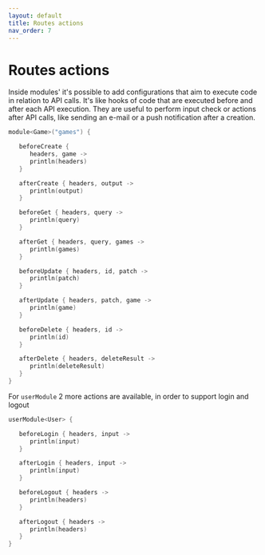 ```yaml
---
layout: default
title: Routes actions
nav_order: 7
---
```


# Routes actions

Inside modules' it's possible to add configurations that aim to execute code in relation to API calls.
It's like hooks of code that are executed before and after each API execution. They are useful to perform input check or actions after API calls, like sending an e-mail or a push notification after a creation.

```kotlin
module<Game>("games") {

   beforeCreate {
      headers, game ->
      println(headers)
   }

   afterCreate { headers, output ->
      println(output)
   }

   beforeGet { headers, query ->
      println(query)
   }

   afterGet { headers, query, games ->
      println(games)
   }

   beforeUpdate { headers, id, patch ->
      println(patch)
   }

   afterUpdate { headers, patch, game ->
      println(game)
   }

   beforeDelete { headers, id ->
      println(id)
   }

   afterDelete { headers, deleteResult ->
      println(deleteResult)
   }
}
```

For `userModule` 2 more actions are available, in order to support login and logout
```kotlin
userModule<User> {

   beforeLogin { headers, input ->
      println(input)
   }

   afterLogin { headers, input ->
      println(input)
   }

   beforeLogout { headers ->
      println(headers)
   }

   afterLogout { headers ->
      println(headers)
   }
}
```
